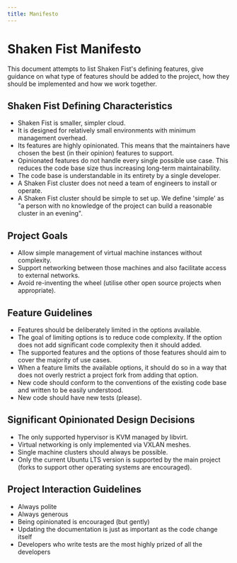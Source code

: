 ```yaml
---
title: Manifesto
---
```

# Shaken Fist Manifesto

This document attempts to list Shaken Fist's defining features, give guidance on what type of features should be added to the project, how they should be implemented and how we work together.

## Shaken Fist Defining Characteristics

* Shaken Fist is smaller, simpler cloud.
* It is designed for relatively small environments with minimum management overhead.
* Its features are highly opinionated. This means that the maintainers have chosen the best (in their opinion) features to support.
* Opinionated features do not handle every single possible use case. This reduces the code base size thus increasing long-term maintainability.
* The code base is understandable in its entirety by a single developer.
* A Shaken Fist cluster does not need a team of engineers to install or operate.
* A Shaken Fist cluster should be simple to set up. We define 'simple' as "a person with no knowledge of the project can build a reasonable cluster in an evening".


## Project Goals

* Allow simple management of virtual machine instances without complexity.
* Support networking between those machines and also facilitate access to external networks.
* Avoid re-inventing the wheel (utilise other open source projects when appropriate).


## Feature Guidelines

* Features should be deliberately limited in the options available.
* The goal of limiting options is to reduce code complexity. If the option does not add significant code complexity then it should added.
* The supported features and the options of those features should aim to cover the majority of use cases.
* When a feature limits the available options, it should do so in a way that does not overly restrict a project fork from adding that option.
* New code should conform to the conventions of the existing code base and written to be easily understood.
* New code should have new tests (please).


## Significant Opinionated Design Decisions

* The only supported hypervisor is KVM managed by libvirt.
* Virtual networking is only implemented via VXLAN meshes.
* Single machine clusters should always be possible.
* Only the current Ubuntu LTS version is supported by the main project (forks to support other operating systems are encouraged).


## Project Interaction Guidelines

* Always polite
* Always generous
* Being opinionated is encouraged (but gently)
* Updating the documentation is just as important as the code change itself
* Developers who write tests are the most highly prized of all the developers
